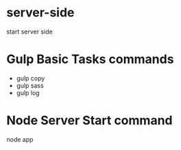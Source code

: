 # server-side

start server side

# Gulp Basic Tasks commands

- gulp copy
- gulp sass
- gulp log

# Node Server Start command

node app
